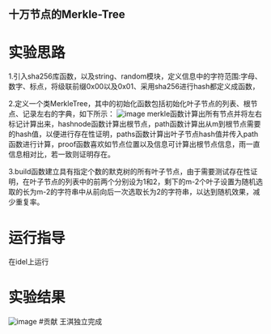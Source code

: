 ## 十万节点的Merkle-Tree
# 实验思路
1.引入sha256库函数，以及string、random模块，定义信息中的字符范围:字母、数字、标点，将级联前缀0x00以及0x01、采用sha256进行hash都定义成函数，

2.定义一个类MerkleTree，其中的初始化函数包括初始化叶子节点的列表、根节点、记录左右的字典，如下所示：
![image](https://user-images.githubusercontent.com/105595347/181915740-a403c95a-eb20-46dd-ade9-be00146c25b0.png)
merkle函数计算出所有节点并将左右标记计算出来，hashnode函数计算出根节点，path函数计算出从m到根节点需要的hash值，以便进行存在性证明，paths函数计算出叶子节点hash值并传入path函数进行计算，proof函数喜欢如节点位置以及信息可计算出根节点信息，雨一直信息相对比，若一致则证明存在。

3.build函数建立具有指定个数的默克树的所有叶子节点，由于需要测试存在性证明，在叶子节点的列表中的前两个分别设为1和2，剩下的m-2个叶子设置为随机选取的长为m-2的字符串中从前向后一次选取长为2的字符串，以达到随机效果，减少重复率。
# 运行指导
在idel上运行

# 实验结果
![image](https://user-images.githubusercontent.com/105595347/180140203-932a20d7-3e8f-479a-bee1-ac195179688c.png)
#贡献
王淇独立完成
